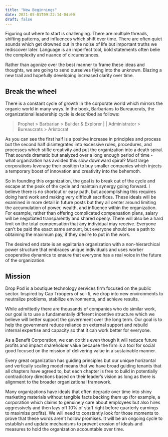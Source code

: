 ```yaml
---
title: "New Beginnings"
date: 2021-05-01T09:22:14-04:00
draft: false
---
```


Figuring out where to start is challenging. There are multiple threads, shifting patterns, and influences which shift over time. There are often quiet sounds which get drowned out in the noise of life but important truths we rediscover later. Language is an imperfect tool, bold statements often belie the complexity and nuance of circumstances. 

Rather than agonize over the best manner to frame these ideas and thoughts, we are going to send ourselves flying into the unknown. Blazing a new trail and hopefully developing increased clarity over time.

## Break the wheel

There is a constant cycle of growth in the corporate world which mirrors the organic world in many ways. In the book, Barbarians to Bureaucrats, the organizational leadership cycle is described as follows: 

> Prophet > Barbarian > Builder & Explorer | | Administrator > Bureaucrats > Aristocrat

As you can see the first half is a positive increase in principles and process but the second half disintegrates into excessive rules, procedures, and processes which stifle creativity and put the organization into a death spiral. That sounds dramatic but analyzed over a long enough period of time - what organization has avoided this slow downward spiral? Most large corporations leverage their position to buy smaller companies which injects a temporary boost of innovation and creativity into the behemoth.

So in founding this organization, the goal is to break out of the cycle and escape at the peak of the cycle and maintain synergy going forward. I believe there is no shortcut or easy path, but accomplishing this requires doing hard work and making very difficult sacrifices. These ideals will be examined in more detail in future posts but they all center around limiting the accumulation of power, wealth, and influence within the organization. For example, rather than offering complicated compensation plans, salary will be negotiated transparently and shared openly. There will also be a hard limit on the total compensation that any individual may receive. Everyone can't be paid the exact same amount, but everyone should see a path to obtaining the maximum pay, if they desire to put in the work.

The desired end state is an egalitarian organization with a non-hierarchical power structure that embraces unique individuals and uses worker cooperative dynamics to ensure that everyone has a real voice in the future of the organization.

## Mission

Drop Pod is a boutique technology services firm focused on the public sector. Inspired by Cap Troopers of sci-fi, we drop into new environments to neutralize problems, stabilize environments, and achieve results.

While admittedly there are thousands of companies who do similar work, our goal is to use a fundamentally different incentive structure which we believe will better support the government over the long term. Our goal is to help the government reduce reliance on external support and rebuild internal expertise and capacity so that it can work better for everyone.

As a Benefit Corporation, we can do this even though it will reduce future profits and impact shareholder value because the firm is a tool for social good focused on the mission of delivering value in a sustainable manner.

Every great organization has guiding principles but our unique horizontal and vertically scaling model means that we have broad guiding tenants that all chapters have agreed to, but each chapter is free to build in potentially contradictory directions based on their leader’s vision as long as there is alignment to the broader organizational framework.

Many organizations have ideals that often degrade over time into shiny marketing materials without tangible facts backing them up (for example, a corporation which claims to genuinely care about employees but also hires aggressively and then lays off 10% of staff right before quarterly earnings to maximize profits). We will need to constantly look for those moments to prove that these words aren't hollow promises. It will be an ongoing cycle to establish and update mechanisms to prevent erosion of ideals and measures to hold the organization accountable over time.
